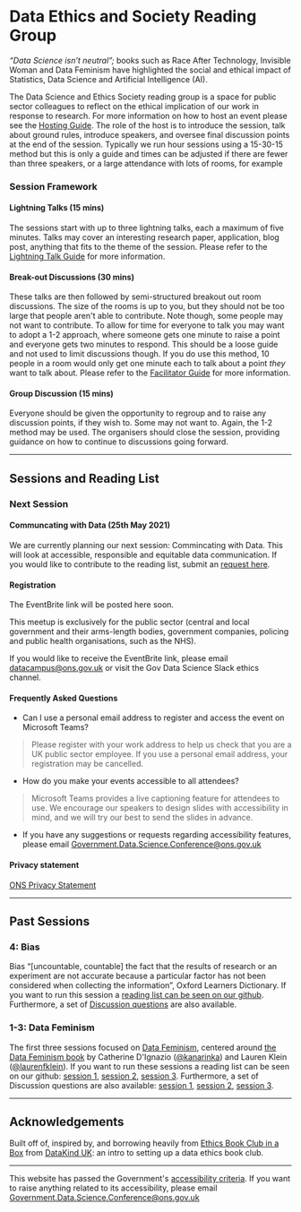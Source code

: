 # Data Ethics and Society Reading Group

_“Data Science isn’t neutral”;_ books such as Race After Technology, Invisible Woman and Data Feminism have highlighted the social and ethical impact of Statistics, Data Science and Artificial Intelligence (AI).

The Data Science and Ethics Society reading group is a space for public sector colleagues to reflect on the ethical implication of our work in response to research. For more information on how to host an event please see the [Hosting Guide](Guides/Hosting-Guide.md). The role of the host is to introduce the session, talk about ground rules, introduce speakers, and oversee final discussion points at the end of the session. Typically we run hour sessions using a 15-30-15 method but this is only a guide and times can be adjusted if there are fewer than three speakers, or a large attendance with lots of rooms, for example

### Session Framework

#### Lightning Talks (15 mins)

The sessions start with up to three lightning talks, each a maximum of five minutes. Talks may cover an interesting research paper, application, blog post, anything that fits to the theme of the session. Please refer to the [Lightning Talk Guide](Guides/Lightning-Talk-Guide.md) for more information.

#### Break-out Discussions (30 mins)

These talks are then followed by semi-structured breakout out room discussions. The size of the rooms is up to you, but they should not be too large that people aren't able to contribute. Note though, some people may not want to contribute. To allow for time for everyone to talk you may want to adopt a 1-2 approach, where someone gets one minute to raise a point and everyone gets two minutes to respond. This should be a loose guide and not used to limit discussions though. If you do use this method, 10 people in a room would only get one minute each to talk about a point *they* want to talk about. Please refer to the [Facilitator Guide](Guides/Facilitator-Guide.md) for more information.

#### Group Discussion (15 mins)

Everyone should be given the opportunity to regroup and to raise any discussion points, if they wish to. Some may not want to. Again, the 1-2 method may be used. The organisers should close the session, providing guidance on how to continue to discussions going forward.

---

## Sessions and Reading List

### Next Session

#### Communcating with Data (25th May 2021)

We are currently planning our next session: Commincating with Data. This will look at accessible, responsible and equitable data communication. If you would like to contribute to the reading list, submit an [request here](https://github.com/datasciencecampus/ethics_society_reading_group/issues).

#### Registration

The EventBrite link will be posted here soon.

This meetup is exclusively for the public sector (central and local government and their arms-length bodies, government companies, policing and public health organisations, such as the NHS).

If you would like to receive the EventBrite link, please email [datacampus@ons.gov.uk](datacampus@ons.gov.uk) or visit the Gov Data Science Slack ethics channel.

#### Frequently Asked Questions

- Can I use a personal email address to register and access the event on Microsoft Teams?

> Please register with your work address to help us check that you are a UK public sector employee. If you use a personal email address, your registration may be cancelled.

- How do you make your events accessible to all attendees?

> Microsoft Teams provides a live captioning feature for attendees to use. We encourage our speakers to design slides with accessibility in mind, and we will try our best to send the slides in advance.

- If you have any suggestions or requests regarding accessibility features, please email Government.Data.Science.Conference@ons.gov.uk

#### Privacy statement

[ONS Privacy Statement](https://www.ons.gov.uk/aboutus/transparencyandgovernance/dataprotection/privacyinformationforourstakeholders)

---

## Past Sessions

### 4: Bias 

Bias “[uncountable, countable] the fact that the results of research or an experiment are not accurate because a particular factor has not been considered when collecting the information”, Oxford Learners Dictionary. If you want to run this session a [reading list can be seen on our github](Sessions/Bias_in_Data_Science/Session_4/bias_research_list.md). Furthermore, a set of [Discussion questions](Sessions/Bias_in_Data_Science/Session_4/questions.md) are also available.

### 1-3: Data Feminism

The first three sessions focused on [Data Feminism](https://github.com/datasciencecampus/ethics_society_reading_group/tree/main/Sessions/Data_feminism), centered around [the Data Feminism book](https://data-feminism.mitpress.mit.edu/) by
Catherine D'Ignazio ([@kanarinka](https://twitter.com/kanarinka)) and Lauren Klein ([@laurenfklein](https://twitter.com/laurenfklein)). If you want to run these sessions a reading list can be seen on our github: [session 1](Sessions/Data_Feminism/Session_1/1_Data-Feminism-Part-1.md), [session 2](Sessions/Data_Feminism/Session_2/2_Reflecting-on-Practice.md), [session 3](Sessions/Data_Feminism/Session_3/3_Data-Feminism-Part-2.md). Furthermore, a set of Discussion questions are also available: [session 1](Sessions/Data_Feminism/Session_1/Session-1-Facilitator-Qs.md), [session 2](Sessions/Data_Feminism/Session_2/Session-2-Facilitator-Qs.md), [session 3](Sessions/Data_Feminism/Session_3/Session-3-Facilitator-Qs.md).

---

## Acknowledgements

Built off of, inspired by, and borrowing heavily from [Ethics Book Club in a
Box](https://github.com/DataKind-UK/data-ethics-book-club-in-a-box) from [DataKind UK](https://datakind.org.uk/): an intro to setting up a data ethics book club.

---

This website has passed the Government's [accessibility criteria](https://www.gov.uk/service-manual/helping-people-to-use-your-service/understanding-wcag). If you want to raise anything related to its accessibility, please email Government.Data.Science.Conference@ons.gov.uk

